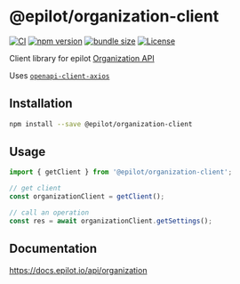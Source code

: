 # @epilot/organization-client

[![CI](https://github.com/epilot-dev/sdk-js/workflows/CI/badge.svg)](https://github.com/epilot-dev/sdk-js/actions?query=workflow%3ACI)
[![npm version](https://img.shields.io/npm/v/@epilot/organization-client.svg)](https://www.npmjs.com/package/@epilot/organization-client)
[![bundle size](https://img.shields.io/bundlephobia/minzip/@epilot/organization-client?label=gzip%20bundle)](https://bundlephobia.com/package/@epilot/organization-client)
[![License](http://img.shields.io/:license-mit-blue.svg)](https://github.com/epilot-dev/sdk-js/blob/main/LICENSE)

Client library for epilot [Organization API](https://docs.epilot.io/api/organization)

Uses [`openapi-client-axios`](https://github.com/anttiviljami/openapi-client-axios)

## Installation

```bash
npm install --save @epilot/organization-client
```

## Usage

```typescript
import { getClient } from '@epilot/organization-client';

// get client
const organizationClient = getClient();

// call an operation
const res = await organizationClient.getSettings();
```

## Documentation

https://docs.epilot.io/api/organization
